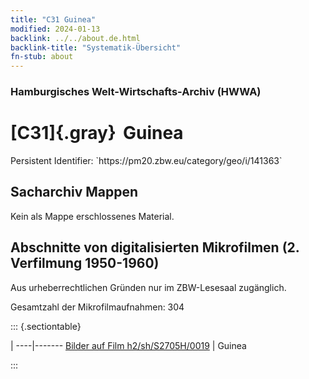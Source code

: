 ```yaml
---
title: "C31 Guinea"
modified: 2024-01-13
backlink: ../../about.de.html
backlink-title: "Systematik-Übersicht"
fn-stub: about
---
```


### Hamburgisches Welt-Wirtschafts-Archiv (HWWA)

# [C31]{.gray}&#8201; Guinea

<div class="hint">Persistent Identifier: `https://pm20.zbw.eu/category/geo/i/141363`</div>







## Sacharchiv Mappen








Kein als Mappe erschlossenes Material.



<a id="filmsections" />

## Abschnitte von digitalisierten Mikrofilmen (2. Verfilmung 1950-1960)

<p>Aus urheberrechtlichen Gründen nur im ZBW-Lesesaal zugänglich.</p>


<p>Gesamtzahl der Mikrofilmaufnahmen: 304</p>





::: {.sectiontable}

 | 
----|-------
<a class="btn" href="https://pm20.zbw.eu/film/h2/sh/S2705H/0019" rel="nofollow">Bilder auf Film h2/sh/S2705H/0019</a> | Guinea


:::













